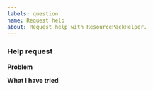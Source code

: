 ```yaml
---
labels: question
name: Request help
about: Request help with ResourcePackHelper.
---
```


<!-- help request guide
Don't put anything inside this block, as it won't be included in the issue.
Please make sure to follow the following guidelines:
1.  When linking files, do not copy paste them into the post! Copy and paste any logs into https://gist.github.com/ , then paste a link to them in the relevant area.
2.  Please make sure it's easy to understand what you need help with.
3.  Make sure not to write between the arrows, as anything there will be hidden.  -->

### Help request

**Problem**
<!-- What problem did you encounter? -->

**What I have tried**
<!-- What have you tried so far? -->